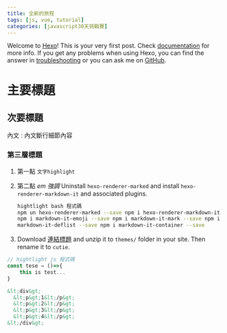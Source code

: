 ```yaml
---
title: 全新的旅程
tags: [js, vue, tutorial]
categories: [javascript30天挑戰賽]
---
```


<!-- ![cover](/images/riverAndTree.jpg) -->

Welcome to [Hexo](https://hexo.io/)! This is your very first post. Check [documentation](https://hexo.io/docs/) for more info. If you get any problems when using Hexo, you can find the answer in [troubleshooting](https://hexo.io/docs/troubleshooting.html) or you can ask me on [GitHub](https://github.com/hexojs/hexo/issues).

# 主要標題

## 次要標題

內文
: 內文斷行細節內容

### 第三層標題

1.  第一點
    `文字highlight`

2.  第二點 _em 強調_ Uninstall `hexo-renderer-marked` and install `hexo-renderer-markdown-it` and associated plugins.

    ```bash
    hightlight bash 程式碼
    npm un hexo-renderer-marked --save npm i hexo-renderer-markdown-it --save
    npm i markdown-it-emoji --save npm i markdown-it-mark --save npm i
    markdown-it-deflist --save npm i markdown-it-container --save
    ```

3.  Download [連結標題](https://github.com/qutang/hexo-theme-cutie/releases/latest) and unzip it to `themes/` folder in your site. Then rename it to `cutie`.

```js
// hightlight js 程式碼
const tese = ()=>{
    this is test...
}
```

```HTML
&lt;div&gt;
  &lt;p&gt;1&lt;/p&gt;
  &lt;p&gt;2&lt;/p&gt;
  &lt;p&gt;3&lt;/p&gt;
  &lt;p&gt;4&lt;/p&gt;
&lt;/div&gt;
```
